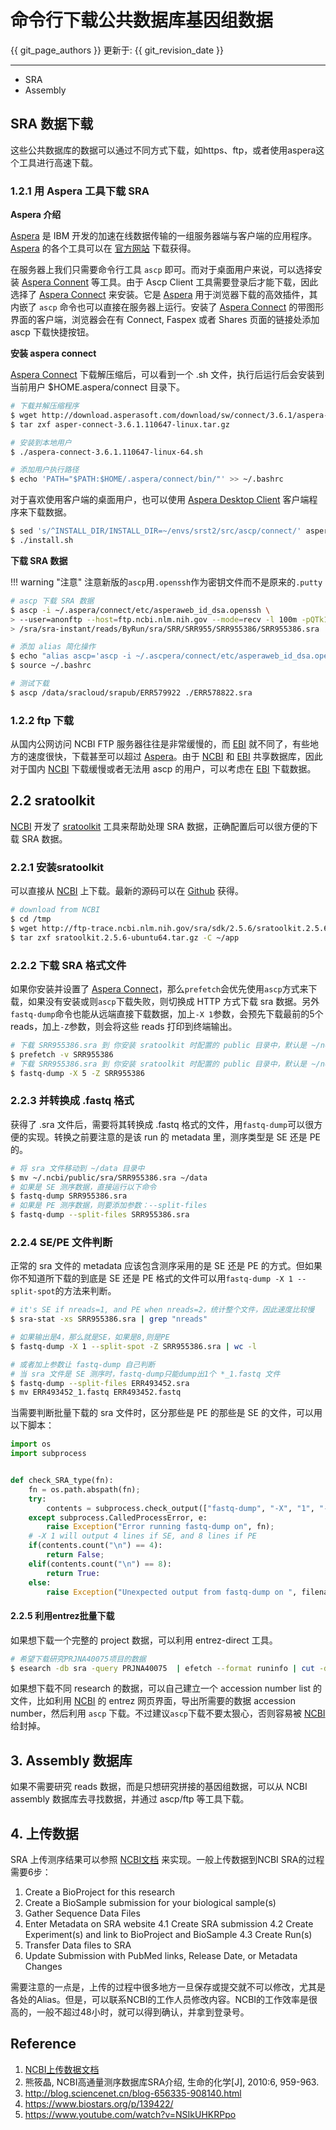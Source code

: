# 命令行下载公共数据库基因组数据

{{ git_page_authors }} 更新于: {{ git_revision_date }}

---

- SRA
- Assembly

## SRA 数据下载

这些公共数据库的数据可以通过不同方式下载，如https、ftp，或者使用aspera这个工具进行高速下载。

### 1.2.1 用 Aspera 工具下载 SRA

**Aspera 介绍**

[Aspera][] 是 IBM 开发的加速在线数据传输的一组服务器端与客户端的应用程序。[Aspera][] 的各个工具可以在 [官方网站](http://downloads.asperasoft.com/downloads) 下载获得。

在服务器上我们只需要命令行工具 `ascp` 即可。而对于桌面用户来说，可以选择安装 [Aspera Connent](http://downloads.asperasoft.com/en/downloads/8?list) 等工具。由于 Ascp Client 工具需要登录后才能下载，因此选择了 [Aspera Connect][] 来安装。它是 [Aspera][] 用于浏览器下载的高效插件，其内嵌了 `ascp` 命令也可以直接在服务器上运行。安装了 [Aspera Connect][] 的带图形界面的客户端，浏览器会在有 Connect, Faspex 或者 Shares 页面的链接处添加 ascp 下载快捷按钮。

**安装 aspera connect**

[Aspera Connect][] 下载解压缩后，可以看到一个 .sh 文件，执行后运行后会安装到当前用户 $HOME.aspera/connect 目录下。

```bash
# 下载并解压缩程序
$ wget http://download.asperasoft.com/download/sw/connect/3.6.1/aspera-connect-3.6.1.110647-linux-64.tar.gz
$ tar zxf asper-connect-3.6.1.110647-linux.tar.gz

# 安装到本地用户
$ ./aspera-connect-3.6.1.110647-linux-64.sh

# 添加用户执行路径
$ echo 'PATH="$PATH:$HOME/.aspera/connect/bin/"' >> ~/.bashrc
```

对于喜欢使用客户端的桌面用户，也可以使用 [Aspera Desktop Client][] 客户端程序来下载数据。

```bash
$ sed 's/^INSTALL_DIR/INSTALL_DIR=~/envs/srst2/src/ascp/connect/' aspera-connect-3.6.1.110647-linux-64.sh > install.sh
$ ./install.sh
```

**下载 SRA 数据**

!!! warning "注意"
    注意新版的`ascp`用`.openssh`作为密钥文件而不是原来的`.putty`

```bash
# ascp 下载 SRA 数据
$ ascp -i ~/.aspera/connect/etc/asperaweb_id_dsa.openssh \
> --user=anonftp --host=ftp.ncbi.nlm.nih.gov --mode=recv -l 100m -pQTk1 \
> /sra/sra-instant/reads/ByRun/sra/SRR/SRR955/SRR955386/SRR955386.sra .

# 添加 alias 简化操作
$ echo "alias ascp='ascp -i ~/.ascpera/connect/etc/asperaweb_id_dsa.openssh --user=dbtest --host=sra-download.ncbi.nlm.nih.gov --mode=recv -l 100m -pQTk1'" >> ~/.bashrc
$ source ~/.bashrc

# 测试下载
$ ascp /data/sracloud/srapub/ERR579922 ./ERR578822.sra
```

### 1.2.2 ftp 下载

从国内公网访问 NCBI FTP 服务器往往是非常缓慢的，而 [EBI][] 就不同了，有些地方的速度很快，下载甚至可以超过 [Aspera][]。由于 [NCBI][] 和 [EBI][] 共享数据库，因此对于国内 [NCBI][] 下载缓慢或者无法用 ascp 的用户，可以考虑在 [EBI][] 下载数据。

## 2.2 sratoolkit

[NCBI][] 开发了 [sratoolkit][] 工具来帮助处理 SRA 数据，正确配置后可以很方便的下载 SRA 数据。

### 2.2.1 安装sratoolkit

可以直接从 [NCBI][] 上下载。最新的源码可以在 [Github](https://github.com/ncbi/sra-tools) 获得。

```bash
# download from NCBI
$ cd /tmp
$ wget http://ftp-trace.ncbi.nlm.nih.gov/sra/sdk/2.5.6/sratoolkit.2.5.6-ubuntu64.tar.gz
$ tar zxf sratoolkit.2.5.6-ubuntu64.tar.gz -C ~/app
```

### 2.2.2 下载 SRA 格式文件

如果你安装并设置了 [Aspera Connect][]，那么`prefetch`会优先使用`ascp`方式来下载，如果没有安装或则`ascp`下载失败，则切换成 HTTP 方式下载 sra 数据。另外`fastq-dump`命令也能从远端直接下载数据，加上`-X 1`参数，会预先下载最前的5个 reads，加上`-Z`参数，则会将这些 reads 打印到终端输出。

```bash
# 下载 SRR955386.sra 到 你安装 sratoolkit 时配置的 public 目录中，默认是 ~/ncbi/public/sra
$ prefetch -v SRR955386
# 下载 SRR955386.sra 到 你安装 sratoolkit 时配置的 public 目录中，默认是 ~/ncbi/public/sra，并且在终端输出5行 reads 数据。
$ fastq-dump -X 5 -Z SRR955386
```

### 2.2.3 并转换成 .fastq 格式

获得了 .sra 文件后，需要将其转换成 .fastq 格式的文件，用`fastq-dump`可以很方便的实现。转换之前要注意的是该 run 的 metadata 里，测序类型是 SE 还是 PE 的。

```bash
# 将 sra 文件移动到 ~/data 目录中
$ mv ~/.ncbi/public/sra/SRR955386.sra ~/data
# 如果是 SE 测序数据，直接运行以下命令
$ fastq-dump SRR955386.sra
# 如果是 PE 测序数据，则要添加参数：--split-files
$ fastq-dump --split-files SRR955386.sra
```

### 2.2.4 SE/PE 文件判断

正常的 sra 文件的 metadata 应该包含测序采用的是 SE 还是 PE 的方式。但如果你不知道所下载的到底是 SE 还是 PE 格式的文件可以用`fastq-dump -X 1 --split-spot`的方法来判断。

```bash
# it's SE if nreads=1, and PE when nreads=2，统计整个文件，因此速度比较慢
$ sra-stat -xs SRR955386.sra | grep "nreads"

# 如果输出是4，那么就是SE，如果是8,则是PE
$ fastq-dump -X 1 --split-spot -Z SRR955386.sra | wc -l

# 或者加上参数让 fastq-dump 自己判断
# 当 sra 文件是 SE 测序时，fastq-dump只能dump出1个 *_1.fastq 文件
$ fastq-dump --split-files ERR493452.sra
$ mv ERR493452_1.fastq ERR493452.fastq
```

当需要判断批量下载的 sra 文件时，区分那些是 PE 的那些是 SE 的文件，可以用以下脚本：

``` python
import os
import subprocess


def check_SRA_type(fn):
    fn = os.path.abspath(fn);
    try:
        contents = subprocess.check_output(["fastq-dump", "-X", "1", "-Z", "--split-spot", fn]);
    except subprocess.CalledProcessError, e:
        raise Exception("Error running fastq-dump on", fn);
    # -X 1 will output 4 lines if SE, and 8 lines if PE
    if(contents.count("\n") == 4):
        return False;
    elif(contents.count("\n") == 8):
        return True:
    else:
        raise Exception("Unexpected output from fastq-dump on ", filename);
```

#### 2.2.5 利用entrez批量下载

如果想下载一个完整的 project 数据，可以利用 entrez-direct 工具。

```bash
# 希望下载研究PRJNA40075项目的数据
$ esearch -db sra -query PRJNA40075  | efetch --format runinfo | cut -d ',' -f 1 | grep SRR | xargs fastq-dump --split-files
```

如果想下载不同 research 的数据，可以自己建立一个 accession number list 的文件，比如利用 [NCBI] 的 entrez 网页界面，导出所需要的数据 accession number，然后利用 `ascp` 下载。不过建议`ascp`下载不要太狠心，否则容易被 [NCBI][] 给封掉。

## 3. Assembly 数据库

如果不需要研究 reads 数据，而是只想研究拼接的基因组数据，可以从 NCBI assembly 数据库去寻找数据，并通过 ascp/ftp 等工具下载。

## 4. 上传数据

SRA 上传测序结果可以参照 [NCBI文档](http://www.ncbi.nlm.nih.gov/books/NBK47529/) 来实现。一般上传数据到NCBI SRA的过程需要6步：

1. Create a BioProject for this research
2. Create a BioSample submission for your biological sample(s)
3. Gather Sequence Data Files
4. Enter Metadata on SRA website
  4.1 Create SRA submission
  4.2 Create Experiment(s) and link to BioProject and BioSample
  4.3 Create Run(s)
5. Transfer Data files to SRA
6. Update Submission with PubMed links, Release Date, or Metadata Changes

需要注意的一点是，上传的过程中很多地方一旦保存或提交就不可以修改，尤其是各处的Alias。但是，可以联系NCBI的工作人员修改内容。NCBI的工作效率是很高的，一般不超过48小时，就可以得到确认，并拿到登录号。

## Reference

1. [NCBI上传数据文档](http://www.ncbi.nlm.nih.gov/books/NBK47529/)
2. 熊筱晶, NCBI高通量测序数据库SRA介绍, 生命的化学[J], 2010:6, 959-963.
3. http://blog.sciencenet.cn/blog-656335-908140.html
4. https://www.biostars.org/p/139422/
5. https://www.youtube.com/watch?v=NSIkUHKRPpo

[NCBI]: http://www.ncbi.nlm.nih.gov
[SRA]: http://www.ncbi.nlm.nih.gov/sra
[EBI]: http://www.ebi.ac.uk
[ENA]: http://www.ebi.ac.uk/ena
[Aspera]: http://asperasoft.com
[Aspera Connect]: http://download.asperasoft.com/download/docs/connect/3.6.1/user_linux/webhelp/index.html#dita/introduction.html
[Aspera Desktop Client]: http://downloads.asperasoft.com/en/downloads/2
[GSA]: http://gsa.big.ac.cn/
[sratoolkit]: (https://github.com/ncbi/sra-tools)
